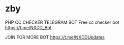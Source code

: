 # zby
 PHP CC CHECKER TELEGRAM BOT
Free cc checker bot https://t.me/NXDD_Bot

JOIN FOR MORE BOT https://t.me/NXDDUpdates

